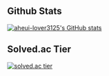## Github Stats
[![aheui-lover3125's GitHub stats](https://github-readme-stats.vercel.app/api?username=koi312500&theme=tokyonight&show_icons=true)](https://github.com/anuraghazra/github-readme-stats)


## Solved.ac Tier
[![solved.ac tier](http://mazassumnida.wtf/api/generate_badge?boj=koi312500)](https://solved.ac/koi312500)
